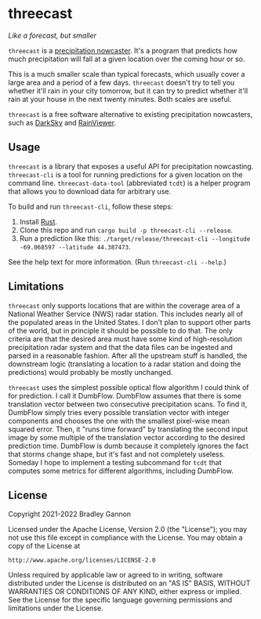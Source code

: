 # threecast

*Like a forecast, but smaller*

`threecast` is a [precipitation nowcaster][nowcaster]. It's a program that
predicts how much precipitation will fall at a given location over the coming
hour or so.

This is a much smaller scale than typical forecasts, which usually cover a large
area and a period of a few days. `threecast` doesn't try to tell you whether
it'll rain in your city tomorrow, but it can try to predict whether it'll rain
at your house in the next twenty minutes. Both scales are useful.

`threecast` is a free software alternative to existing precipitation nowcasters,
such as [DarkSky][darksky] and [RainViewer][rainviewer].

[nowcaster]: https://en.wikipedia.org/wiki/Nowcasting_(meteorology)
[darksky]: https://darksky.net/
[rainviewer]: https://www.rainviewer.com/

## Usage

`threecast` is a library that exposes a useful API for precipitation nowcasting.
`threecast-cli` is a tool for running predictions for a given location on the
command line. `threecast-data-tool` (abbreviated `tcdt`) is a helper program
that allows you to download data for arbitrary use.

To build and run `threecast-cli`, follow these steps:

1) Install [Rust][rust].
2) Clone this repo and run `cargo build -p threecast-cli --release`.
3) Run a prediction like this: `./target/release/threecast-cli --longitude -69.068597 --latitude 44.387473`.

See the help text for more information. (Run `threecast-cli --help`.)

[rust]: https://rustup.rs/

## Limitations

`threecast` only supports locations that are within the coverage area of a
National Weather Service (NWS) radar station. This includes nearly all of the
populated areas in the United States. I don't plan to support other parts of the
world, but in principle it should be possible to do that. The only criteria are
that the desired area must have some kind of high-resolution precipitation radar
system and that the data files can be ingested and parsed in a reasonable
fashion. After all the upstream stuff is handled, the downstream logic
(translating a location to a radar station and doing the predictions) would
probably be mostly unchanged.

`threecast` uses the simplest possible optical flow algorithm I could think of
for prediction. I call it DumbFlow. DumbFlow assumes that there is some
translation vector between two consecutive precipitation scans. To find it,
DumbFlow simply tries every possible translation vector with integer components
and chooses the one with the smallest pixel-wise mean squared error. Then, it
"runs time forward" by translating the second input image by some multiple of
the translation vector according to the desired prediction time. DumbFlow is
dumb because it completely ignores the fact that storms change shape, but it's
fast and not completely useless. Someday I hope to implement a testing
subcommand for `tcdt` that computes some metrics for different algorithms,
including DumbFlow.

## License

Copyright 2021-2022 Bradley Gannon

Licensed under the Apache License, Version 2.0 (the "License");
you may not use this file except in compliance with the License.
You may obtain a copy of the License at

    http://www.apache.org/licenses/LICENSE-2.0

Unless required by applicable law or agreed to in writing, software
distributed under the License is distributed on an "AS IS" BASIS,
WITHOUT WARRANTIES OR CONDITIONS OF ANY KIND, either express or implied.
See the License for the specific language governing permissions and
limitations under the License.
